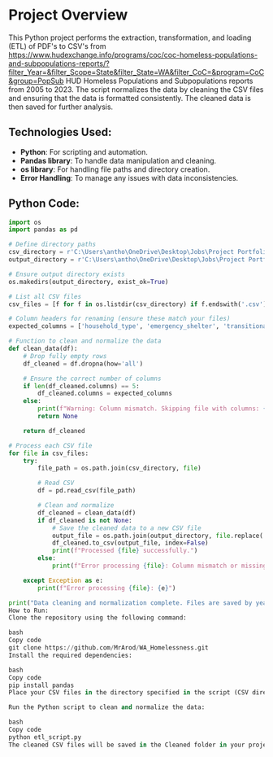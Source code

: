 # Project Overview

This Python project performs the extraction, transformation, and loading (ETL) of PDF's to CSV's from 
https://www.hudexchange.info/programs/coc/coc-homeless-populations-and-subpopulations-reports/?filter_Year=&filter_Scope=State&filter_State=WA&filter_CoC=&program=CoC&group=PopSub 
HUD Homeless Populations and Subpopulations reports from 2005 to 2023. The script normalizes the data by cleaning the CSV files and ensuring that the data is formatted consistently. The cleaned data is then saved for further analysis.

## Technologies Used:

- **Python**: For scripting and automation.
- **Pandas library**: To handle data manipulation and cleaning.
- **os library**: For handling file paths and directory creation.
- **Error Handling**: To manage any issues with data inconsistencies.

## Python Code:

```python
import os
import pandas as pd

# Define directory paths
csv_directory = r'C:\Users\antho\OneDrive\Desktop\Jobs\Project Portfolio\CSV'
output_directory = r'C:\Users\antho\OneDrive\Desktop\Jobs\Project Portfolio\Cleaned'

# Ensure output directory exists
os.makedirs(output_directory, exist_ok=True)

# List all CSV files
csv_files = [f for f in os.listdir(csv_directory) if f.endswith('.csv')]

# Column headers for renaming (ensure these match your files)
expected_columns = ['household_type', 'emergency_shelter', 'transitional_housing', 'unsheltered', 'total_population']

# Function to clean and normalize the data
def clean_data(df):
    # Drop fully empty rows
    df_cleaned = df.dropna(how='all')

    # Ensure the correct number of columns
    if len(df_cleaned.columns) == 5:
        df_cleaned.columns = expected_columns
    else:
        print(f"Warning: Column mismatch. Skipping file with columns: {df_cleaned.columns}")
        return None

    return df_cleaned

# Process each CSV file
for file in csv_files:
    try:
        file_path = os.path.join(csv_directory, file)

        # Read CSV
        df = pd.read_csv(file_path)

        # Clean and normalize
        df_cleaned = clean_data(df)
        if df_cleaned is not None:
            # Save the cleaned data to a new CSV file
            output_file = os.path.join(output_directory, file.replace('tabula-', 'cleaned_'))
            df_cleaned.to_csv(output_file, index=False)
            print(f"Processed {file} successfully.")
        else:
            print(f"Error processing {file}: Column mismatch or missing data.")

    except Exception as e:
        print(f"Error processing {file}: {e}")

print("Data cleaning and normalization complete. Files are saved by year.")
How to Run:
Clone the repository using the following command:

bash
Copy code
git clone https://github.com/MrArod/WA_Homelessness.git
Install the required dependencies:

bash
Copy code
pip install pandas
Place your CSV files in the directory specified in the script (CSV directory).

Run the Python script to clean and normalize the data:

bash
Copy code
python etl_script.py
The cleaned CSV files will be saved in the Cleaned folder in your project directory.


